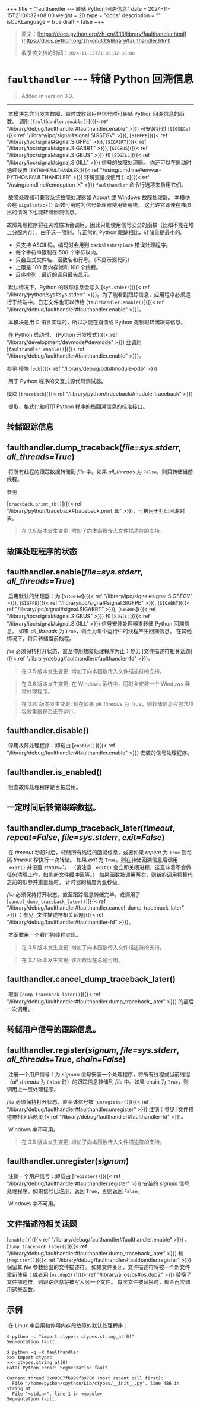 +++
title = "faulthandler --- 转储 Python 回溯信息"
date = 2024-11-15T21:06:32+08:00
weight = 20
type = "docs"
description = ""
isCJKLanguage = true
draft = false
+++

> 原文：[https://docs.python.org/zh-cn/3.13/library/faulthandler.html](https://docs.python.org/zh-cn/3.13/library/faulthandler.html)
>
> 收录该文档的时间：`2024-11-15T21:06:32+08:00`

# `faulthandler` --- 转储 Python 回溯信息

> Added in version 3.3.
>

------

​	本模块包含当发生故障、超时或收到用户信号时可转储 Python 回溯信息的函数。 调用 [`faulthandler.enable()`]({{< ref "/library/debug/faulthandler#faulthandler.enable" >}}) 可安装针对 [`SIGSEGV`]({{< ref "/library/ipc/signal#signal.SIGSEGV" >}}), [`SIGFPE`]({{< ref "/library/ipc/signal#signal.SIGFPE" >}}), [`SIGABRT`]({{< ref "/library/ipc/signal#signal.SIGABRT" >}}), [`SIGBUS`]({{< ref "/library/ipc/signal#signal.SIGBUS" >}}) 和 [`SIGILL`]({{< ref "/library/ipc/signal#signal.SIGILL" >}}) 信号的故障处理器。 你还可以在启动时通过设置 [`PYTHONFAULTHANDLER`]({{< ref "/using/cmdline#envvar-PYTHONFAULTHANDLER" >}}) 环境变量或使用 [`-X`]({{< ref "/using/cmdline#cmdoption-X" >}}) `faulthandler` 命令行选项来启用它们。

​	故障处理器可兼容系统故障处理器如 Apport 或 Windows 故障处理器。 本模块会在 `sigaltstack()` 函数可用时为信号处理器使用备用栈。 这允许它即使在栈溢出的情况下也能转储回溯信息。

​	故障处理程序将在灾难性场合调用，因此只能使用信号安全的函数（比如不能在堆上分配内存）。由于这一限制，与正常的 Python 跟踪相比，转储量是最小的。

- 只支持 ASCII 码。编码时会用到 `backslashreplace` 错误处理程序。
- 每个字符串限制在 500 个字符以内。
- 只会显式文件名、函数名和行号。（不显示源代码）
- 上限是 100 页内存帧和 100 个线程。
- 反序排列：最近的调用最先显示。

​	默认情况下，Python 的跟踪信息会写入 [`sys.stderr`]({{< ref "/library/python/sys#sys.stderr" >}})。为了能看到跟踪信息，应用程序必须运行于终端中。日志文件也可以传给 [`faulthandler.enable()`]({{< ref "/library/debug/faulthandler#faulthandler.enable" >}})。

​	本模块是用 C 语言实现的，所以才能在崩溃或 Python 死锁时转储跟踪信息。

​	在 Python 启动时， [Python 开发模式]({{< ref "/library/development/devmode#devmode" >}}) 会调用 [`faulthandler.enable()`]({{< ref "/library/debug/faulthandler#faulthandler.enable" >}})。

​参见
模块 [`pdb`]({{< ref "/library/debug/pdb#module-pdb" >}})

​	用于 Python 程序的交互式源代码调试器。

模块 [`traceback`]({{< ref "/library/python/traceback#module-traceback" >}})

​	提取、格式化和打印 Python 程序的栈回溯信息的标准接口。

## 转储跟踪信息

## faulthandler.**dump_traceback**(*file=sys.stderr*, *all_threads=True*)

​	将所有线程的跟踪数据转储到 *file* 中。如果 *all_threads* 为 `False`，则只转储当前线程。

​参见
 

[`traceback.print_tb()`]({{< ref "/library/python/traceback#traceback.print_tb" >}})，可被用于打印回溯对象。

> 在 3.5 版本发生变更: 增加了向本函数传入文件描述符的支持。

## 故障处理程序的状态

## faulthandler.**enable**(*file=sys.stderr*, *all_threads=True*)

​	启用默认的处理器：为 [`SIGSEGV`]({{< ref "/library/ipc/signal#signal.SIGSEGV" >}}), [`SIGFPE`]({{< ref "/library/ipc/signal#signal.SIGFPE" >}}), [`SIGABRT`]({{< ref "/library/ipc/signal#signal.SIGABRT" >}}), [`SIGBUS`]({{< ref "/library/ipc/signal#signal.SIGBUS" >}}) 和 [`SIGILL`]({{< ref "/library/ipc/signal#signal.SIGILL" >}}) 信号安装处理器来转储 Python 回溯信息。 如果 *all_threads* 为 `True`，则会为每个运行中的线程产生回溯信息。 在其他情况下，将只转储当前线程。

*file* 必须保持打开状态，直至停用故障处理程序为止：参见 [文件描述符相关话题]({{< ref "/library/debug/faulthandler#faulthandler-fd" >}})。

> 在 3.5 版本发生变更: 增加了向本函数传入文件描述符的支持。

> 在 3.6 版本发生变更: 在 Windows 系统中，同时会安装一个 Windows 异常处理程序。

> 在 3.10 版本发生变更: 现在如果 *all_threads* 为 True，则转储信息会包含垃圾收集器是否正在运行。

## faulthandler.**disable**()

​	停用故障处理程序：卸载由 [`enable()`]({{< ref "/library/debug/faulthandler#faulthandler.enable" >}}) 安装的信号处理程序。

## faulthandler.**is_enabled**()

​	检查故障处理程序是否被启用。

## 一定时间后转储跟踪数据。

## faulthandler.**dump_traceback_later**(*timeout*, *repeat=False*, *file=sys.stderr*, *exit=False*)

​	在 *timeout* 秒超时后，转储所有线程的回溯信息，或者如果 *repeat* 为 `True` 则每隔 *timeout* 秒执行一次转储。 如果 *exit* 为 `True`，则在转储回溯信息后调用 `_exit()` 并设置 status=1。 （请注意 `_exit()` 会立即关闭进程，这意味着不会做任何清理工作，如刷新文件缓冲区等。） 如果函数被调用两次，则新的调用将替代之前的形参并重置超时。 计时器的精度为亚秒级。

*file* 必须保持打开状态，直至跟踪信息转储完毕，或调用了 [`cancel_dump_traceback_later()`]({{< ref "/library/debug/faulthandler#faulthandler.cancel_dump_traceback_later" >}}) ：参见 [文件描述符相关话题]({{< ref "/library/debug/faulthandler#faulthandler-fd" >}})。

​	本函数用一个看门狗线程实现。

> 在 3.5 版本发生变更: 增加了向本函数传入文件描述符的支持。

> 在 3.7 版本发生变更: 该函数现在总是可用。

## faulthandler.**cancel_dump_traceback_later**()

​	取消 [`dump_traceback_later()`]({{< ref "/library/debug/faulthandler#faulthandler.dump_traceback_later" >}}) 的最后一次调用。

## 转储用户信号的跟踪信息。

## faulthandler.**register**(*signum*, *file=sys.stderr*, *all_threads=True*, *chain=False*)

​	注册一个用户信号：为 *signum* 信号安装一个处理程序，将所有线程或当前线程（*all_threads* 为 `False` 时）的跟踪信息转储到 *file* 中。如果 chain 为 `True`，则调用上一层处理程序。

*file* 必须保持打开状态，直至该信号被 [`unregister()`]({{< ref "/library/debug/faulthandler#faulthandler.unregister" >}}) 注销：参见 [文件描述符相关话题]({{< ref "/library/debug/faulthandler#faulthandler-fd" >}})。

​	Windows 中不可用。

> 在 3.5 版本发生变更: 增加了向本函数传入文件描述符的支持。

## faulthandler.**unregister**(*signum*)

​	注销一个用户信号：卸载由 [`register()`]({{< ref "/library/debug/faulthandler#faulthandler.register" >}}) 安装的 *signum* 信号处理程序。如果信号已注册，返回 `True`，否则返回 `False`。

​	Windows 中不可用。



## 文件描述符相关话题

[`enable()`]({{< ref "/library/debug/faulthandler#faulthandler.enable" >}}) 、 [`dump_traceback_later()`]({{< ref "/library/debug/faulthandler#faulthandler.dump_traceback_later" >}}) 和 [`register()`]({{< ref "/library/debug/faulthandler#faulthandler.register" >}}) 保留其 *file* 参数给出的文件描述符。 如果文件关闭，文件描述符将被一个新文件重新使用；或者用 [`os.dup2()`]({{< ref "/library/allos/os#os.dup2" >}}) 替换了文件描述符，则跟踪信息将被写入另一个文件。 每次文件被替换时，都会再次调用这些函数。

## 示例

​	在 Linux 中启用和停用内存段故障的默认处理程序：

```
$ python -c "import ctypes; ctypes.string_at(0)"
Segmentation fault

$ python -q -X faulthandler
>>> import ctypes
>>> ctypes.string_at(0)
Fatal Python error: Segmentation fault

Current thread 0x00007fb899f39700 (most recent call first):
  File "/home/python/cpython/Lib/ctypes/__init__.py", line 486 in string_at
  File "<stdin>", line 1 in <module>
Segmentation fault
```
